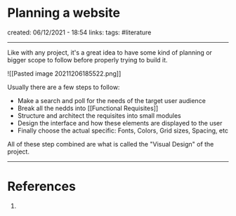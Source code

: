 # Planning a website
created: 06/12/2021 - 18:54
links:
tags: #literature

---

Like with any project, it's a great idea to have some kind of planning or bigger scope to follow before properly trying to build it.

![[Pasted image 20211206185522.png]]

Usually there are a few steps to follow:
- Make a search and poll for the needs of the target user audience
- Break all the nedds into [[Functional Requisites]]
- Structure and architect the requisites into small modules
- Design the interface and how these elements are displayed to the user
- Finally choose the actual specific: Fonts, Colors, Grid sizes, Spacing, etc

All of these step combined are what is called the "Visual Design" of the project.




---

# References
1. 
